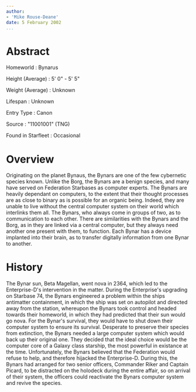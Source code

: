 ```yaml
---
author:
- 'Mike Rouse-Deane'
date: 5 February 2002
...
```


Abstract
========

Homeworld
:   Bynarus

Height (Average)
:   5' 0" - 5' 5"

Weight (Average)
:   Unknown

Lifespan
:   Unknown

Entry Type
:   Canon

Source
:   "11001001" (TNG)

Found in Starfleet
:   Occasional

Overview
========

Originating on the planet Bynaus, the Bynars are one of the few
cybernetic species known. Unlike the Borg, the Bynars are a benign
species, and many have served on Federation Starbases as computer
experts. The Bynars are heavily dependant on computers, to the extent
that their thought processes are as close to binary as is possible for
an organic being. Indeed, they are unable to live without the central
computer system on their world which interlinks them all. The Bynars,
who always come in groups of two, as to communication to each other.
There are similarities with the Bynars and the Borg, as in they are
linked via a central computer, but they always need another one present
with them, to function. Each Bynar has a device implanted into their
brain, as to transfer digitally information from one Bynar to another.

History
=======

The Bynar sun, Beta Magellan, went nova in 2364, which led to the
Enterprise-D's intervention in the matter. During the Enterprise's
upgrading on Starbase 74, the Bynars engineered a problem within the
ships antimatter containment, in which the ship was set on autopilot and
directed away from the station, whereupon the Bynars took control and
headed towards their homeworld, in which they had predicted that their
sun would go nova. For the Bynar's survival, they would have to shut
down their computer system to ensure its survival. Desperate to preserve
their species from extinction, the Bynars needed a large computer system
which would back up their original one. They decided that the ideal
choice would be the computer core of a Galaxy class starship, the most
powerful in existance at the time. Unfortunately, the Bynars believed
that the Federation would refuse to help, and therefore hijacked the
Enterprise-D. During this, the Bynars had arranged for two senior
officers, Commander Riker and Captain Picard, to be distracted on the
holodeck during the entire affair, so on arrival of their system, the
officers could reactivate the Bynars computer system and revive the
species.
